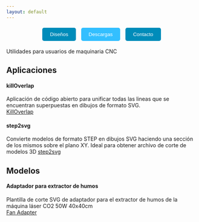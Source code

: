```yaml
---
layout: default
---
```

<p align="center">
  <a href="./disenos.html" style="text-decoration: none;">
    <button style="padding: 10px 20px; margin: 5px; background-color: #008CBA; color: white; border: none; border-radius: 5px;">Diseños</button>
  </a>
  <a href="./descargas.html" style="text-decoration: none;">
    <button style="padding: 10px 20px; margin: 5px; background-color: #33BFFF; color: white; border: none; border-radius: 5px;">Descargas</button>
  </a>
  <a href="./contacto.html" style="text-decoration: none;">
    <button style="padding: 10px 20px; margin: 5px; background-color: #008CBA; color: white; border: none; border-radius: 5px;">Contacto</button>
  </a>
</p>

Utilidades para usuarios de maquinaria CNC

## Aplicaciones

#### killOverlap
Aplicación de código abierto para unificar todas las lineas que se encuentran superpuestas en dibujos de formato SVG.<br>
[KillOverlap](https://github.com/ezequielleonzybert/killoverlap)

#### step2svg
Convierte modelos de formato STEP en dibujos SVG haciendo una sección de los mismos sobre el plano XY. Ideal para obtener archivo de corte de modelos 3D
[step2svg](https://github.com/ezequielleonzybert/step2svg)

## Modelos

#### Adaptador para extractor de humos
Plantilla de corte SVG de adaptador para el extractor de humos de la máquina láser CO2 50W 40x40cm<br>
[Fan Adapter](./fan_adapter.md)